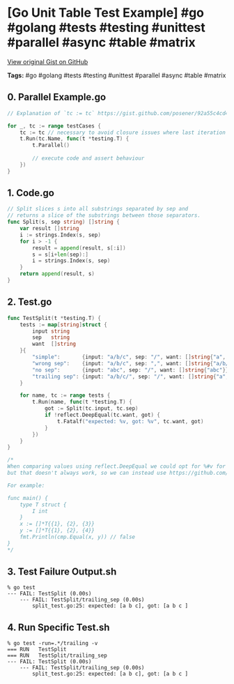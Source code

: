 # [Go Unit Table Test Example] #go #golang #tests #testing #unittest #parallel #async #table #matrix

[View original Gist on GitHub](https://gist.github.com/Integralist/8a2e256c20708f6fcb0d1e3a5eda799a)

**Tags:** #go #golang #tests #testing #unittest #parallel #async #table #matrix

## 0. Parallel Example.go

```go
// Explanation of `tc := tc` https://gist.github.com/posener/92a55c4cd441fc5e5e85f27bca008721

for _, tc := range testCases {
    tc := tc // necessary to avoid closure issues where last iteration data is used for all parallel tests
    t.Run(tc.Name, func(t *testing.T) {
        t.Parallel()
      
      	// execute code and assert behaviour
    })
}
```

## 1. Code.go

```go
// Split slices s into all substrings separated by sep and
// returns a slice of the substrings between those separators.
func Split(s, sep string) []string {
    var result []string
    i := strings.Index(s, sep)
    for i > -1 {
        result = append(result, s[:i])
        s = s[i+len(sep):]
        i = strings.Index(s, sep)
    }
    return append(result, s)
}
```

## 2. Test.go

```go
func TestSplit(t *testing.T) {
    tests := map[string]struct {
        input string
        sep   string
        want  []string
    }{
        "simple":       {input: "a/b/c", sep: "/", want: []string{"a", "b", "c"}},
        "wrong sep":    {input: "a/b/c", sep: ",", want: []string{"a/b/c"}},
        "no sep":       {input: "abc", sep: "/", want: []string{"abc"}},
        "trailing sep": {input: "a/b/c/", sep: "/", want: []string{"a", "b", "c"}},
    }

    for name, tc := range tests {
        t.Run(name, func(t *testing.T) {
            got := Split(tc.input, tc.sep)
            if !reflect.DeepEqual(tc.want, got) {
                t.Fatalf("expected: %v, got: %v", tc.want, got)
            }
        })
    }
}

/*
When comparing values using reflect.DeepEqual we could opt for %#v for more code structured output,
but that doesn't always work, so we can instead use https://github.com/google/go-cmp

For example:

func main() {
    type T struct {
        I int
    }
    x := []*T{{1}, {2}, {3}}
    y := []*T{{1}, {2}, {4}}
    fmt.Println(cmp.Equal(x, y)) // false
}
*/
```

## 3. Test Failure Output.sh

```shell
% go test
--- FAIL: TestSplit (0.00s)
    --- FAIL: TestSplit/trailing_sep (0.00s)
        split_test.go:25: expected: [a b c], got: [a b c ]
```

## 4. Run Specific Test.sh

```shell
% go test -run=.*/trailing -v
=== RUN   TestSplit
=== RUN   TestSplit/trailing_sep
--- FAIL: TestSplit (0.00s)
    --- FAIL: TestSplit/trailing_sep (0.00s)
        split_test.go:25: expected: [a b c], got: [a b c ]
```

